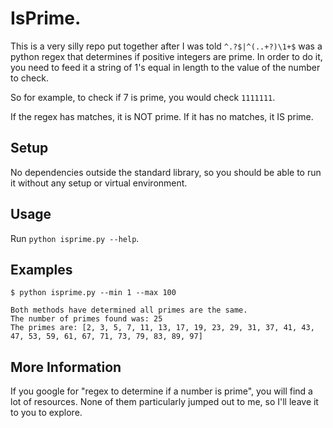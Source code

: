 # IsPrime.

This is a very silly repo put together after I was told `^.?$|^(..+?)\1+$` was a python regex that determines if positive integers are prime.
In order to do it, you need to feed it a string of 1's equal in length to the value of the number to check.

So for example, to check if 7 is prime, you would check `1111111`.

If the regex has matches, it is NOT prime. If it has no matches, it IS prime.

## Setup

No dependencies outside the standard library, so you should be able to run it without any setup or virtual environment.

## Usage

Run `python isprime.py --help`.

## Examples

```console
$ python isprime.py --min 1 --max 100

Both methods have determined all primes are the same.
The number of primes found was: 25
The primes are: [2, 3, 5, 7, 11, 13, 17, 19, 23, 29, 31, 37, 41, 43, 47, 53, 59, 61, 67, 71, 73, 79, 83, 89, 97]
```

## More Information

If you google for "regex to determine if a number is prime", you will find a lot of resources. None of them
particularly jumped out to me, so I'll leave it to you to explore.
